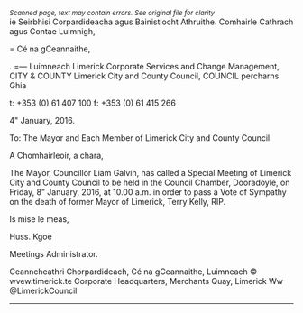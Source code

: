 *<small>Scanned page, text may contain errors. See original file for clarity</small>*  
ie Seirbhisi Corpardideacha agus Bainistiocht Athruithe.
Comhairle Cathrach agus Contae Luimnigh,

= Cé na gCeannaithe,

. =— Luimneach
Limerick Corporate Services and Change Management,
CITY & COUNTY Limerick City and County Council,
COUNCIL percharns Ghia

t: +353 (0) 61 407 100
f: +353 (0) 61 415 266

4" January, 2016.

To: The Mayor and Each Member of Limerick City and County Council

A Chomhairleoir, a chara,

The Mayor, Councillor Liam Galvin, has called a Special Meeting of Limerick City
and County Council to be held in the Council Chamber, Dooradoyle, on Friday, 8”
January, 2016, at 10.00 a.m. in order to pass a Vote of Sympathy on the death of
former Mayor of Limerick, Terry Kelly, RIP.

Is mise le meas,

Huss. Kgoe

Meetings Administrator.

Ceanncheathri Chorpardideach, Cé na gCeannaithe, Luimneach © wvew.timerick.te
Corporate Headquarters, Merchants Quay, Limerick Ww @LimerickCouncil

---
